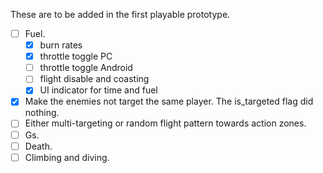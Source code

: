 These are to be added in the first playable prototype.
- [ ] Fuel.
	- [x] burn rates
	- [x] throttle toggle PC
	- [ ] throttle toggle Android
	- [ ] flight disable and coasting
	- [x] UI indicator for time and fuel
- [x] Make the enemies not target the same player. The is_targeted flag did nothing.
- [ ] Either multi-targeting or random flight pattern towards action zones.
- [ ] Gs.
- [ ] Death.
- [ ] Climbing and diving.